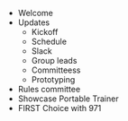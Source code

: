 - Welcome
- Updates
  - Kickoff
  - Schedule
  - Slack
  - Group leads
  - Committeess
  - Prototyping
- Rules committee
- Showcase Portable Trainer
- FIRST Choice with 971
